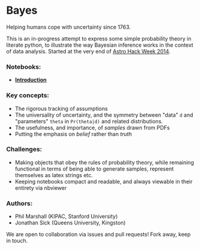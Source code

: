 # Bayes

Helping humans cope with uncertainty since 1763.

This is an in-progress attempt to express some simple probability theory in literate python, to illustrate the way Bayesian inference works in the context of data analysis. Started at the very end of [Astro Hack Week 2014](http://astrohackweek.github.io/).

### Notebooks:

* **[Introduction](http://nbviewer.ipython.org/github/drphilmarshall/bayes/blob/master/Introduction.ipynb)**

### Key concepts:

* The rigorous tracking of assumptions
* The universality of uncertainty, and the symmetry between "data" `d` and "parameters" `theta` in `Pr(theta|d)` and related distributions.
* The usefulness, and importance, of *samples* drawn from PDFs
* Putting the emphasis on *belief* rather than *truth*

### Challenges:

* Making objects that obey the rules of probability theory, while remaining functional in terms of being able to generate samples, represent themselves as latex strings etc.
* Keeping notebooks compact and readable, and always viewable in their entirety via nbviewer

### Authors:

* Phil Marshall (KIPAC, Stanford University)
* Jonathan Sick (Queens University, Kingston)

We are open to collaboration via issues and pull requests! Fork away, keep in touch.
